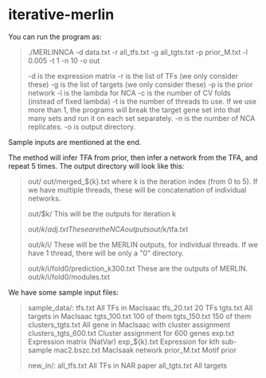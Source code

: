 # iterative-merlin

You can run the program as:

> ./MERLINNCA -d data.txt -r all_tfs.txt -g all_tgts.txt -p prior_M.txt -l 0.005 -t 1 -n 10 -o out
> 
> -d	is the expression matrix
> -r  is the list of TFs (we only consider these)
> -g  is the list of targets (we only consider these)
> -p  is the prior network
> -l  is the lambda for NCA
> -c  is the number of CV folds (instead of fixed lambda)
> -t  is the number of threads to use. 
>     If we use more than 1, the programs will break the target gene set into that many sets and run it on each set separately.
> -n  is the number of NCA replicates.
> -o  is output directory.

Sample inputs are mentioned at the end.

The method will infer TFA from prior, then infer a network from the TFA, and repeat 5 times.
The output directory will look like this:

> out/
> out/merged_${k}.txt		where k is the iteration index (from 0 to 5).
> 						If we have multiple threads, these will be concatenation of individual networks.
> 
> out/$k/					This will be the outputs for iteration k
> 
> out/$k/adj.txt			These are the NCA outputs
> out/$k/tfa.txt
> 
> out/$k/$i/				These will be the MERLIN outputs, for individual threads. 
> 						If we have 1 thread, there will be only a "0" directory.
> 
> 
> out/$k/$i/fold0/prediction_k300.txt			These are the outputs of MERLIN.
> out/$k/$i/fold0/modules.txt  


We have some sample input files:

> sample_data/:
> 	tfs.txt						All TFs in MacIsaac
> 	tfs_20.txt					20 TFs
> 	tgts.txt					All targets in MacIsaac
> 	tgts_100.txt				100 of them
> 	tgts_150.txt				150 of them
> 	clusters_tgts.txt			All gene in MacIsaac with cluster assignment
> 	clusters_tgts_600.txt		Cluster assignment for 600 genes
> 	exp.txt						Expression matrix (NatVar)
> 	exp_${k}.txt				Expression for kth sub-sample
> 	mac2.bszc.txt				MacIsaak network
> 	prior_M.txt					Motif prior
> 
> new_in/:
> 	all_tfs.txt					All TFs in NAR paper
> 	all_tgts.txt				All targets

